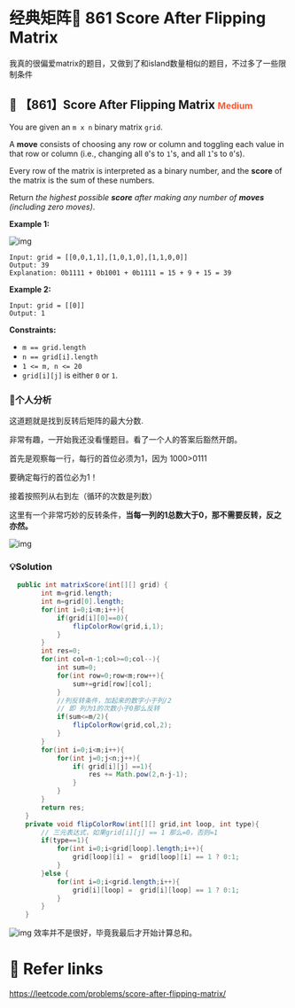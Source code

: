 # 经典矩阵🥳 861 Score After Flipping Matrix

我真的很偏爱matrix的题目，又做到了和island数量相似的题目，不过多了一些限制条件

## 💙 【861】Score After Flipping Matrix  <font size="3" color="#FF5733">Medium</font>

You are given an `m x n` binary matrix `grid`.

A **move** consists of choosing any row or column and toggling each value in that row or column (i.e., changing all `0`'s to `1`'s, and all `1`'s to `0`'s).

Every row of the matrix is interpreted as a binary number, and the **score** of the matrix is the sum of these numbers.

Return *the highest possible **score** after making any number of **moves** (including zero moves)*.

**Example 1:**

![img](https://assets.leetcode.com/uploads/2021/07/23/lc-toogle1.jpg)

```
Input: grid = [[0,0,1,1],[1,0,1,0],[1,1,0,0]]
Output: 39
Explanation: 0b1111 + 0b1001 + 0b1111 = 15 + 9 + 15 = 39
```

**Example 2:**

```
Input: grid = [[0]]
Output: 1
```

**Constraints:**

- `m == grid.length`
- `n == grid[i].length`
- `1 <= m, n <= 20`
- `grid[i][j]` is either `0` or `1`.

### 📝个人分析

这道题就是找到反转后矩阵的最大分数.

非常有趣，一开始我还没看懂题目。看了一个人的答案后豁然开朗。

首先是观察每一行，每行的首位必须为1，因为 1000>0111

要确定每行的首位必为1！

接着按照列从右到左（循环的次数是列数）

这里有一个非常巧妙的反转条件，**当每一列的1总数大于0，那不需要反转，反之亦然。**

![img](http://fileserver.youngbird97.top//statics/editor/12df31d1630e4dbeb9d8a6577c8598f9.jpeg)

### 💡Solution

```java
  public int matrixScore(int[][] grid) {
        int m=grid.length;
        int n=grid[0].length;
        for(int i=0;i<m;i++){
            if(grid[i][0]==0){
                flipColorRow(grid,i,1);
            }
        }
        int res=0;
        for(int col=n-1;col>=0;col--){
            int sum=0;
            for(int row=0;row<m;row++){
                sum+=grid[row][col];
            }
            //列反转条件，加起来的数字小于列/2
            // 即 列为1的次数小于0那么反转
            if(sum<=m/2){
                flipColorRow(grid,col,2);
            }
        }
        for(int i=0;i<m;i++){
            for(int j=0;j<n;j++){
                if( grid[i][j] ==1){
                    res += Math.pow(2,n-j-1);
                }
            }
        }
        return res;
    }
    private void flipColorRow(int[][] grid,int loop, int type){
        // 三元表达式，如果grid[i][j] == 1 那么=0，否则=1
        if(type==1){
            for(int i=0;i<grid[loop].length;i++){
                grid[loop][i] =  grid[loop][i] == 1 ? 0:1;
            }
        }else {
            for(int i=0;i<grid.length;i++){
                grid[i][loop] =  grid[i][loop] == 1 ? 0:1;
            }
        }
    }
```

![img](http://fileserver.youngbird97.top//statics/editor/f89a77e3b6ec416ca5784f5ed6363d05.png)
效率并不是很好，毕竟我最后才开始计算总和。

# 🔗 Refer links

https://leetcode.com/problems/score-after-flipping-matrix/